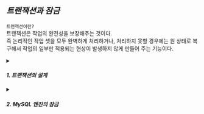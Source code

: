 ## ***트랜잭션과 잠금***

`트랜잭션이란?`  
트랜잭션은 작업의 완전성을 보장해주는 것이다.  
즉 논리적인 작업 셋을 모두 완벽하게 처리하거나, 처리하지 못할 경우에는 원 상태로 복구해서 작업의 일부만 적용되는 현상이 발생하지 않게 만들어 주는 기능이다.


<details markdown="1">
<summary> 

#### ***1. 트랜잭션의 설계***  </summary>

트랜잭션은 꼭 필요한 최소의 코드에만 적용하는것이 좋다.

```
1) 처리시작

  => DB 커넥션 생성 
  => 트랜잭션 시작

2) 사용자의 로그인 여부 확인
3) 사용자의 글쓰기 내용의 오류 여부 확인
4) 첨부로 업로드된 파일 확인 및 저장
5) 사용자의 입력 내용을 DBMS에 저장
6) 첨부 파일 정보를 DBMS에 저장
7) 저장된 내용 또는 기타 정보를 DBMS에서 조회
8) 게시물 등록에 대한 알림 메일 발송
9) 알림 메일 발송 이력을 DBMS에 저장

  <= 트랜잭션 종료
  <= DB 커넥션 반납

10) 처리완료
```

위 처리 절차에는 문제가 있다.

트랜잭션이 필요한 작업은 5)부터이다.   
db 커넥션은 개수가 제한적이어서 각 단위 프로그램이 커넥션을 소유하는 시간이 길어질수록 여유 커넥션이 줄어들어 커넥션을 대기하는 시간이 길어지게된다.  
8)은 트랜잭션에 포함시키면 안된다. 메일 전송이나 FTP 파일 전송 작업 또는 네트워크를 통해 원격 서버와 통신하는 작업은 트랜잭션에서 제거하는것이 좋다.  
프로그램이 실행되는 동안 메일 서버와 통신할 수 없는 상황이 발생한다면 웹 서버뿐 아니라 DBMS 서버까지 위험해지는 상황이 발생한다.

아래와 같이 불필요한 작업을 트랜잭션 내에서 제거하고 연관된 작업을 묶어 트랜잭션을 적용해 볼 수 있다.

```
1) 처리시작
2) 사용자의 로그인 여부 확인
3) 사용자의 글쓰기 내용의 오류 여부 확인
4) 첨부로 업로드된 파일 확인 및 저장

  => DB 커넥션 생성 
  => 트랜잭션 시작

5) 사용자의 입력 내용을 DBMS에 저장
6) 첨부 파일 정보를 DBMS에 저장
  
  <= 트랜잭션 종료
  
7) 저장된 내용 또는 기타 정보를 DBMS에서 조회
8) 게시물 등록에 대한 알림 메일 발송
  => 트랜잭션 시작
9) 알림 메일 발송 이력을 DBMS에 저장

  <= 트랜잭션 종료
  <= DB 커넥션 반납

10) 처리완료
```
</details>

<details markdown="1">
<summary> 

#### ***2. MySQL 엔진의 잠금***  </summary>

MySQL에서의 잠금은 크게 `스토리지 엔진 레벨`과 `MySQL 엔진 레벨`로 나눌 수 있다.  
스토리지 엔진을 제외한 나머지 부분이다.

#### 영향도
MySQL엔진 레벨에서의 잠금은 `모든 스토리지 엔진에 영향을 미친다.`  
스토리지 엔진 레벨의 잠금은 스토리지 엔진 간 `상호 영향을 미치지는 않는다.`

`MySQL 엔진`에서는,,,  
테이블 데이터 동기화를 위한 `테이블 락`  
테이블의 구조를 잠그는 `메타 데이터 락`  
사용자의 필요에 맞게 사용할 수 있는 `네임드 락` 기능을 제공한다.  




#### 1) 글로벌 락
```
FLUSH TABLES WITH READ LOCK 명령으로 획득할 수 있다.
```
MySQL에서 획득할 수 있는 가장 범위가 큰 락이 글로벌 락이다.  
글로벌 락 명령어는 테이블에 실행 중인 모든 종류의 쿼리가 완료되야 한다.  
한 세션에서 글로벌 락을 획득하면 다른 세션에서 SELECT를 제외한 대부분의 DDL 문장이나 DML 문장을 실행하는 경우 글로벌 락이 해제될 때까지 해당 문장이 대기 상태로 남는다.  
이러한 이유 때문에, 글로벌 락은 MySQL 서버의 모든 테이블에 큰 영향을 미치기 때문에 웹 서비스용으로 사용되는 MySQL 서버에서는 가급적 사용하지 않는 것이 좋다.

하지만, MySQL 서버가 업그레이드되면서 MyISAM이나 MEMORY 스토리지 엔진 보다는 InnoDB 스토리지 엔진의 사용이 일반화되었다.  
InnoDB 엔진은 트랜잭션을 지원하기 떄문에 데이터 일관성을 위해 모든 변경 작업을 멈출 필요는 없다.  
또, MySQL 8.0부터 InnoDB가 기본 스토리지 엔진으로 채택되면서 조금 더 가벼운 글로벌 락의 필요성이 생겼다.  
그래서 Xtrabackup이나 Enterprise Backup과 같은 백업 툴들의 안정적인 실행을 위해 백업 락이 도입됐다.

```
LOCK INSTANCE FOR BACKUP;
==> 백업 실행
UNLOCK INSTANCE;
```

특정 세션에서 백업 락을 획득하면 모든 세션에서 아래 작업을 수행할 수 없다.
- 데이터베이스 및 테이블 등 모든 객체 생성 및 변경 삭제
- REPAIR TABLE과 OPTIMIZE TABLE 명령
- 사용자 관리 및 비밀번호 변경  
  하지만, 백업 락은 일반적인 테이블의 데이터 변경은 허용된다.


#### 2) 테이블 락
`개별 테이블 단위로 설정되는 잠금이며, 명시적 또는 묵시적으로 락을 획득할 수 있다.`

##### 명시적 락
명시적 락은 온라인 작업에 상당한 영향을 미치기 때문에 사용할 필요가 거의 없다.
```
획득
LOCK TABLES table_name [ READ | WRITE ] 

해제
UNLOCK TABLES
```  

##### 묵시적 락
MyISAM, MEMORY 테이블에 사용하며 쿼리가 실행되는 동안 자동으로 획득됐다가, 완료된 후 자동 해제된다.  
InnoDB의 경우 스토리지 엔진 차원에서 레코드 기반의 잠금을 제공하기 때문에 단순 데이터 변경 쿼리로 인해 묵시적인 락이 설정되지는 않는다.  
InnoDB 테이블에도 테이블 락이 설정되지만 데이터 변경 쿼리에서는 무시되고 스키마를 변경하는 DDL 에서만 적용된다.


#### 3) 네임드 락
네임드락은 GET_LOCK() 함수를 통해 획득하며 사용자가 지정한 임의의 문자열에 대해 잠금을 설정할 수 있다.  
배치 프로그램처럼 한꺼번에 많은 레코드를 변경하는 경우, 복잡한 요건으로 레코드를 변경하는 트랜잭션에 유용하며  
같은 데이터를 참조하는 프로그램끼리 분류해서 네임드 락을 걸고 쿼리를 실행하면 된다.



#### 4) 메타 데이터 락
데이터베이스 객체( 테이블, 뷰 )의 이름이나 구조를 변경하는 경우에 묵시적으로 획득하는 잠금이다.


#### 5) InnoDB 스토리지 엔진 잠금
MySQL에서 제공하는 잠금과는 별개로 스토리지 엔진 내부에서 `레코드 기반의 잠금 방식`을 탑재하고 있음.

`레코드 락`  
레코드 자체만을 잠그는 것을 레코드 락이라고 한다.  
InnoDB 스토리지 엔진은 레코드 자체가 아니라 `인덱스의 레코드`를 잠근다.  
인덱스가 없더라도 내부적으로 자동 생성된 클러스터 인덱스를 이용해 잠금을 설정한다.

```
employees 테이블에 약 30만건의 데이터가 있고, 
만약 first_name이 Georgi인 사원은 253명, 앞의 조건과 last_name이 Klassen인 사원은 단 1명만 존재한다고 가정해본다.  
멤버로 담긴 ix_firstname이라는 인덱스가 준비되어있다고 가정해본다.
KEY ix_firstname (first_name)

UPDATE employees SET hire_date=NOW() WHERE first_name='Georgi' AND last_name='Klassen'
위의 쿼리를 실행하게 된다면 first_name에 인덱스가 걸려 있기 때문에 253건의 레코드가 모두 잠길것이다.  
만약 인덱스가 없다면 30만건의 레코드가 전부 잠금에 걸릴 것이다.
때문에 InnoDB에서 인덱스 설계가 중요한 것이다.
```


- 갭 락  
  레코드 자체가 아니라 레코드와 바로 인접한 레코드 사이의 간격만을 잠그는 것을 의미한다.  
  레코드와 레코드 사이의 간격에 새로운 레코드가 INSERT 되는 것을 제어한다.

- 넥스트 키 락  
  레코드 락과 갭 락을 합쳐 놓은 형태의 잠금을 넥스트 키 락 이라고 한다. (레코드의 앞 뒤도 잠김)


#### 6) 자동 증가 락
AUTO_INCREMENT 컬럼이 사용된 테이블에 동시에 여러 레코드가 INSERT 되는 경우, 저장되는 각 레코드가 중복되지 않게 InnoDB 스토리지 엔진 내부에서 AUTO_INCREMENT 락 이라고 하는 테이블 수준의 잠금을 사용한다.  
INSERT, REPLACE 쿼리와 같이 새로운 레코드를 저장하는 경우에만 사용되며, UPDATE나 DELETE의 경우에는 걸리지 않는다.  
트랜잭션과 상관없이 AUTO_INCREMENT 값을 가져오는 순간만 락이 걸렸다가 즉시 해제된다.  
MySQL 5.1 이상부터는 innodb_autoinc_lock_mode라는 시스템 변수를 통해 작동방식 변경이 가능하다.
</details>
